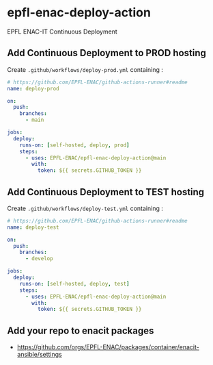 # epfl-enac-deploy-action

EPFL ENAC-IT Continuous Deployment

## Add Continuous Deployment to PROD hosting

Create `.github/workflows/deploy-prod.yml` containing :

```yml
# https://github.com/EPFL-ENAC/github-actions-runner#readme
name: deploy-prod

on:
  push:
    branches:
      - main

jobs:
  deploy:
    runs-on: [self-hosted, deploy, prod]
    steps:
      - uses: EPFL-ENAC/epfl-enac-deploy-action@main
        with:
          token: ${{ secrets.GITHUB_TOKEN }}
```

## Add Continuous Deployment to TEST hosting

Create `.github/workflows/deploy-test.yml` containing :

```yml
# https://github.com/EPFL-ENAC/github-actions-runner#readme
name: deploy-test

on:
  push:
    branches:
      - develop

jobs:
  deploy:
    runs-on: [self-hosted, deploy, test]
    steps:
      - uses: EPFL-ENAC/epfl-enac-deploy-action@main
        with:
          token: ${{ secrets.GITHUB_TOKEN }}
```
## Add your repo to enacit packages

- https://github.com/orgs/EPFL-ENAC/packages/container/enacit-ansible/settings
